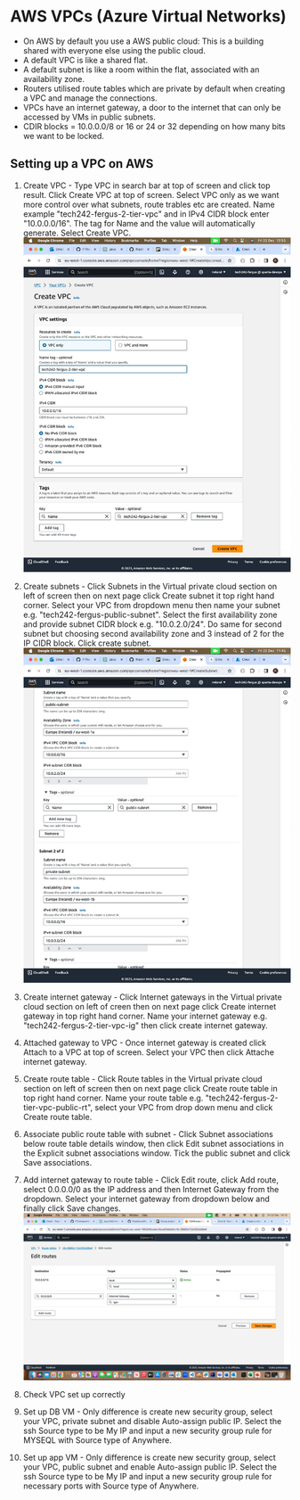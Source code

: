 # AWS VPCs (Azure Virtual Networks)

- On AWS by default you use a AWS public cloud: This is a building shared with everyone else using the public cloud.
- A default VPC is like a shared flat.
- A default subnet is like a room within the flat, associated with an availability zone.
- Routers utilised route tables which are private by default when creating a VPC and manage the connections.
- VPCs have an internet gateway, a door to the internet that can only be accessed by VMs in public subnets.
- CDIR blocks = 10.0.0.0/8 or 16 or 24 or 32 depending on how many bits we want to be locked.

## Setting up a VPC on AWS

1. Create VPC - Type VPC in search bar at top of screen and click top result. Click Create VPC at top of screen. Select VPC only as we want more control over what subnets, route trables etc are created. Name example "tech242-fergus-2-tier-vpc" and in IPv4 CIDR block enter "10.0.0.0/16". The tag for Name and the value will automatically generate. Select Create VPC.
   ![VPC Creation Screenshot](<../../README_images/Create VPC Screenshot.jpg>)

2. Create subnets - Click Subnets in the Virtual private cloud section on left of screen then on next page click Create subnet it top right hand corner. Select your VPC from dropdown menu then name your subnet e.g. "tech242-fergus-public-subnet". Select the first availability zone and provide subnet CIDR block e.g. "10.0.2.0/24". Do same for second subnet but choosing second availability zone and 3 instead of 2 for the IP CIDR block. Click create subnet.
   ![Subnet Creation Screenshot](<../../README_images/Subnet Creation Screenshot.jpg>)

3. Create internet gateway - Click Internet gateways in the Virtual private cloud section on left of creen then on next page click Create internet gateway in top right hand corner. Name your internet gateway e.g. "tech242-fergus-2-tier-vpc-ig" then click create internet gateway. 

4. Attached gateway to VPC - Once internet gateway is created click Attach to a VPC at top of screen. Select your VPC then click Attache internet gateway.

5. Create route table - Click Route tables in the Virtual private cloud section on left of screen then on next page click Create route table in top right hand corner. Name your route table e.g. "tech242-fergus-2-tier-vpc-public-rt", select your VPC from drop down menu and click Create route table.

6. Associate public route table with subnet - Click Subnet associations below route table details window, then click Edit subnet associations in the Explicit subnet associations window. Tick the public subnet and click Save associations.

7. Add internet gateway to route table - Click Edit route, click Add route, select 0.0.0.0/0 as the IP address and then Internet Gateway from the dropdown. Select your internet gateway from dropdown below and finally click Save changes.
![Adding Internet Gateway To Route Table Screenshot](<../../README_images/Adding Internet Gateway To Route Table Screenshot.jpg>)

8. Check VPC set up correctly
   
9.  Set up DB VM - Only difference is create new security group, select your VPC, private subnet and disable Auto-assign public IP. Select the ssh Source type to be My IP and input a new security group rule for MYSEQL with Source type of Anywhere.
    
10. Set up app VM - Only difference is create new security group, select your VPC, public subnet and enable Auto-assign public IP. Select the ssh Source type to be My IP and input a new security group rule for necessary ports with Source type of Anywhere.